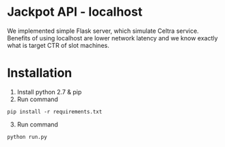 Jackpot API - localhost
=======================
We implemented simple Flask server, which simulate Celtra service. Benefits of using localhost are lower network
latency and we know exactly what is target CTR of slot machines.

Installation
============
1. Install python 2.7 & pip
2. Run command
```
pip install -r requirements.txt
```
3. Run command
```
python run.py
```